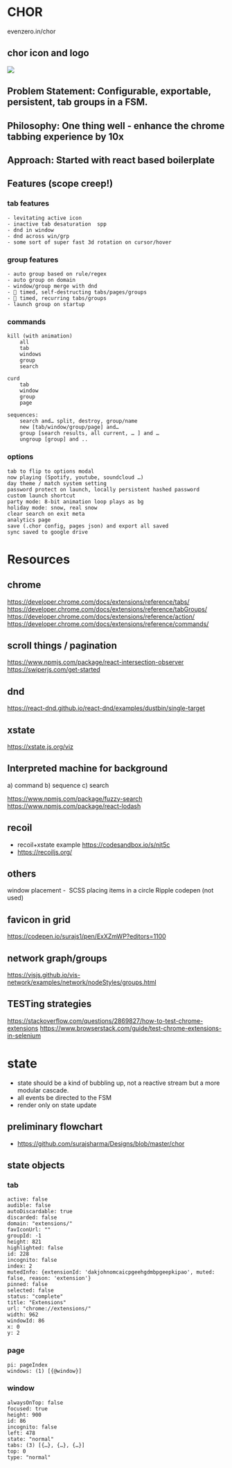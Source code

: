 # CHOR
evenzero.in/chor

## chor icon and logo
![](../../../attachments/2023-03-07-18-35-59-chor.png)

## Problem Statement: Configurable, exportable, persistent, tab groups in a FSM.
## Philosophy: One thing well - enhance the chrome tabbing experience by 10x
## Approach: Started with react based boilerplate 

## Features (scope creep!)
### tab features
    - levitating active icon
    - inactive tab desaturation  spp
    - dnd in window
    - dnd across win/grp
    - some sort of super fast 3d rotation on cursor/hover 
### group features
    - auto group based on rule/regex
    - auto group on domain
    - window/group merge with dnd
    - 📅 timed, self-destructing tabs/pages/groups
    - 📅 timed, recurring tabs/groups
    - launch group on startup  
### commands
    kill (with animation)
        all
        tab
        windows
        group
        search

    curd
        tab
        window
        group
        page

    sequences:
        search and… split, destroy, group/name
        new [tab/window/group/page] and…
        group [search results, all current, … ] and …
        ungroup [group] and .. 
### options

    tab to flip to options modal
    now playing (Spotify, youtube, soundcloud …)
    day theme / match system setting
    password protect on launch, locally persistent hashed password
    custom launch shortcut
    party mode: 8-bit animation loop plays as bg
    holiday mode: snow, real snow
    clear search on exit meta
    analytics page
    save (.chor config, pages json) and export all saved
    sync saved to google drive

# Resources

## chrome
https://developer.chrome.com/docs/extensions/reference/tabs/
https://developer.chrome.com/docs/extensions/reference/tabGroups/
https://developer.chrome.com/docs/extensions/reference/action/
https://developer.chrome.com/docs/extensions/reference/commands/

## scroll things / pagination
https://www.npmjs.com/package/react-intersection-observer 
https://swiperjs.com/get-started

## dnd 
https://react-dnd.github.io/react-dnd/examples/dustbin/single-target

## xstate
https://xstate.js.org/viz

## Interpreted machine for background
a) command
b) sequence
c) search

https://www.npmjs.com/package/fuzzy-search
https://www.npmjs.com/package/react-lodash

## recoil
- recoil+xstate example https://codesandbox.io/s/njt5c
- https://recoiljs.org/

## others
window placement - 
SCSS placing items in a circle
Ripple codepen (not used)

## favicon in grid
https://codepen.io/surajs1/pen/ExXZmWP?editors=1100

## network graph/groups
https://visjs.github.io/vis-network/examples/network/nodeStyles/groups.html


## TESTing strategies
https://stackoverflow.com/questions/2869827/how-to-test-chrome-extensions
https://www.browserstack.com/guide/test-chrome-extensions-in-selenium

# state
- state should be a kind of bubbling up, not a reactive stream but a more modular cascade.
- all events be directed to the FSM
- render only on state update
  
## preliminary flowchart
- https://github.com/surajsharma/Designs/blob/master/chor

## state objects

### tab

~~~
active: false
audible: false
autoDiscardable: true
discarded: false
domain: "extensions/"
favIconUrl: ""
groupId: -1
height: 821
highlighted: false
id: 228
incognito: false
index: 2
mutedInfo: {extensionId: 'dakjohnomcaicpgeehgdmbpgeepkipao', muted: false, reason: 'extension'}
pinned: false
selected: false
status: "complete"
title: "Extensions"
url: "chrome://extensions/"
width: 962
windowId: 86
x: 0
y: 2
~~~

### page

~~~
pi: pageIndex
windows: (1) [{@window}]
~~~

### window

~~~
alwaysOnTop: false
focused: true
height: 900
id: 86
incognito: false
left: 478
state: "normal"
tabs: (3) [{…}, {…}, {…}]
top: 0
type: "normal"
~~~
